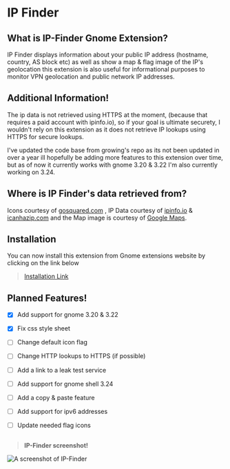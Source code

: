 # IP Finder 

## What is IP-Finder Gnome Extension?

IP Finder displays information about your public IP address (hostname, country, AS block etc) as well as show a map & flag image of the IP's geolocation this extension is also useful for informational purposes to monitor VPN geolocation and public network IP addresses.

## Additional Information!

The ip data is not retrieved using HTTPS at the moment, (because that requires a paid account with ipinfo.io), so if your goal is ultimate securety, I wouldn't rely on this extension as it does not retrieve IP lookups using HTTPS for secure lookups.

I've updated the code base from growing's repo as its not been updated in over a year ill hopefully be adding more features to this extension over time, but as of now it currently works with gnome 3.20 & 3.22 I'm also currently working on 3.24.

## Where is IP Finder's data retrieved from?

Icons courtesy of [gosquared.com](http://gosquared.com) , IP Data courtesy of  [ipinfo.io](http://ipinfo.io/) & [icanhazip.com](http://icanhazip.com) and the Map image is courtesy of [Google Maps](https://www.google.com/maps).

## Installation

You can now install this extension from Gnome extensions website by clicking on the link below 
> [Installation  Link](https://extensions.gnome.org/extension/1190/ip-finder/)


## Planned Features!

- [x] Add support for gnome 3.20 & 3.22
- [x] Fix css style sheet 
- [ ] Change default icon flag
- [ ] Change HTTP lookups to HTTPS (if possible)
- [ ] Add a link to a leak test service
- [ ] Add support for gnome shell 3.24
- [ ] Add a copy & paste feature
- [ ] Add support for ipv6 addresses
- [ ] Update needed flag icons


## 
> **IP-Finder screenshot!**

![A screenshot of IP-Finder](https://github.com/LinxGem33/IP-Finder/blob/master/screens/ip3.png?raw=true)
